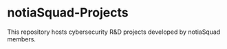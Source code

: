 # notiaSquad-Projects
This repository hosts cybersecurity R&amp;D projects developed by notiaSquad members.

